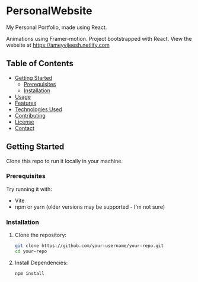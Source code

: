 # PersonalWebsite
My Personal Portfolio, made using React. 

Animations using Framer-motion. Project bootstrapped with React. 
View the website at https://ameyvijeesh.netlify.com


## Table of Contents

- [Getting Started](#getting-started)
  - [Prerequisites](#prerequisites)
  - [Installation](#installation)
- [Usage](#usage)
- [Features](#features)
- [Technologies Used](#technologies-used)
- [Contributing](#contributing)
- [License](#license)
- [Contact](#contact)

## Getting Started

Clone this repo to run it locally in your machine.
### Prerequisites

Try running it with: 
- Vite
- npm or yarn (older versions may be supported - I'm not sure)

### Installation

1. Clone the repository:
   ```bash
   git clone https://github.com/your-username/your-repo.git
   cd your-repo

2. Install Dependencies:
    ```bash
   npm install
   
